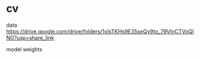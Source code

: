 # cv
data 
https://drive.google.com/drive/folders/1olsTKHs9E35seQy9to_79VInCTVoQING?usp=share_link

model weights
